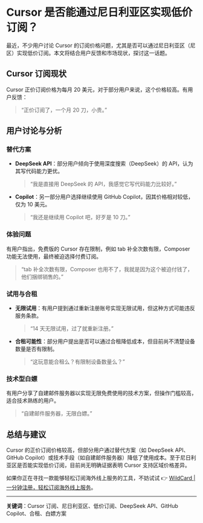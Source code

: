 # Cursor 是否能通过尼日利亚区实现低价订阅？

最近，不少用户讨论 Cursor 的订阅价格问题，尤其是否可以通过尼日利亚区（尼区）实现低价订阅。本文将结合用户反馈和市场现状，探讨这一话题。

## Cursor 订阅现状

Cursor 正价订阅价格为每月 20 美元，对于部分用户来说，这个价格较高。有用户反馈：

> “正价订阅了，一个月 20 刀，小贵。”

## 用户讨论与分析

### 替代方案

- **DeepSeek API**：部分用户倾向于使用深度搜索（DeepSeek）的 API，认为其写代码能力更优。
  
  > “我是直接用 DeepSeek 的 API，我感觉它写代码能力比较好。”
  
- **Copilot**：另一部分用户选择继续使用 GitHub Copilot，因其价格相对较低，仅为 10 美元。
  
  > “我还是继续用 Copilot 吧，好歹是 10 刀。”

### 体验问题

有用户指出，免费版的 Cursor 存在限制，例如 tab 补全次数有限，Composer 功能无法使用，最终被迫选择付费订阅。

> “tab 补全次数有限，Composer 也用不了，我就是因为这个被迫付钱了，他们捆绑销售的。”

### 试用与合租

- **无限试用**：有用户提到通过重新注册账号实现无限试用，但这种方式可能违反服务条款。
  
  > “14 天无限试用，过了就重新注册。”
  
- **合租可能性**：部分用户提出是否可以通过合租降低成本，但目前尚不清楚设备数量是否有限制。
  
  > “这玩意能合租么？有限制设备数量么？”

### 技术型白嫖

有用户分享了自建邮件服务器以实现无限免费使用的技术方案，但操作门槛较高，适合技术熟练的用户。

> “自建邮件服务器，无限白嫖。”

## 总结与建议

Cursor 的正价订阅价格较高，但部分用户通过替代方案（如 DeepSeek API、GitHub Copilot）或技术手段（如自建邮件服务器）降低了使用成本。至于尼日利亚区是否能实现低价订阅，目前尚无明确证据表明 Cursor 支持区域价格差异。

如果你正在寻找一款能够轻松订阅海外线上服务的工具，不妨试试 👉 [WildCard | 一分钟注册，轻松订阅海外线上服务](https://bbtdd.com/WildCard)。

---

**关键词**：Cursor 订阅、尼日利亚区、低价订阅、DeepSeek API、GitHub Copilot、合租、白嫖方案